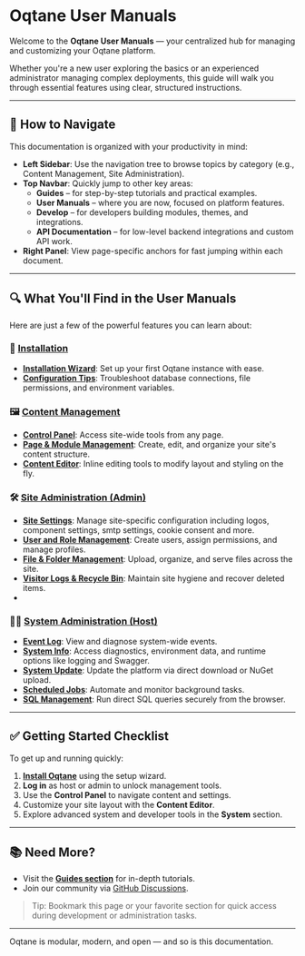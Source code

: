 # Oqtane User Manuals

Welcome to the **Oqtane User Manuals** — your centralized hub for managing and customizing your Oqtane platform.

Whether you're a new user exploring the basics or an experienced administrator managing complex deployments, this guide will walk you through essential features using clear, structured instructions.

---

## 🧭 How to Navigate

This documentation is organized with your productivity in mind:

- **Left Sidebar**: Use the navigation tree to browse topics by category (e.g., Content Management, Site Administration).
- **Top Navbar**: Quickly jump to other key areas:
  - **Guides** – for step-by-step tutorials and practical examples.
  - **User Manuals** – where you are now, focused on platform features.
  - **Develop** – for developers building modules, themes, and integrations.
  - **API Documentation** – for low-level backend integrations and custom API work.
- **Right Panel**: View page-specific anchors for fast jumping within each document.

---

## 🔍 What You'll Find in the User Manuals

Here are just a few of the powerful features you can learn about:

### 🔧 [Installation](installation/index.md)
- **[Installation Wizard](installation/installation-wizard.md)**: Set up your first Oqtane instance with ease.
- **[Configuration Tips](installation/troubleshooting.md)**: Troubleshoot database connections, file permissions, and environment variables.

### 🖼️ [Content Management](content/index.md)
- **[Control Panel](content/control-panel.md)**: Access site-wide tools from any page.
- **[Page & Module Management](content/page-management.md)**: Create, edit, and organize your site's content structure.
- **[Content Editor](content/content-editor.md)**: Inline editing tools to modify layout and styling on the fly.

### 🛠 [Site Administration (Admin)](site/index.md)
- **[Site Settings](site/site-settings.md)**: Manage site-specific configuration including logos, component settings, smtp settings, cookie consent and more.
- **[User and Role Management](site/user-management.md)**: Create users, assign permissions, and manage profiles.
- **[File & Folder Management](site/file-management.md)**: Upload, organize, and serve files across the site.
- **[Visitor Logs & Recycle Bin](site/recycle-bin.md)**: Maintain site hygiene and recover deleted items.
- 
### 🧑‍💼 [System Administration (Host)](system/index.md)
- **[Event Log](system/event-log.md)**: View and diagnose system-wide events.
- **[System Info](system/system-info.md)**: Access diagnostics, environment data, and runtime options like logging and Swagger.
- **[System Update](system/system-update.md)**: Update the platform via direct download or NuGet upload.
- **[Scheduled Jobs](system/scheduled-jobs.md)**: Automate and monitor background tasks.
- **[SQL Management](system/sql-management.md)**: Run direct SQL queries securely from the browser.

---

## ✅ Getting Started Checklist

To get up and running quickly:

1. **[Install Oqtane](installation/installation-wizard.md)** using the setup wizard.
2. **Log in** as host or admin to unlock management tools.
3. Use the **Control Panel** to navigate content and settings.
4. Customize your site layout with the **Content Editor**.
5. Explore advanced system and developer tools in the **System** section.

---

## 📚 Need More?

- Visit the **[Guides section](../guides/index.md)** for in-depth tutorials.
- Join our community via [GitHub Discussions](https://github.com/oqtane/oqtane.framework/discussions).

> Tip: Bookmark this page or your favorite section for quick access during development or administration tasks.

---

Oqtane is modular, modern, and open — and so is this documentation.

